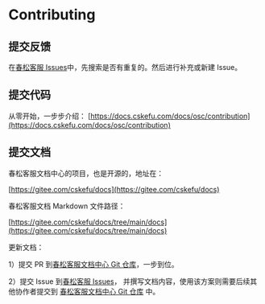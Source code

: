 # Contributing

## 提交反馈

在[春松客服 Issues](https://gitee.com/cskefu/cskefu/issues)中，先搜索是否有重复的。然后进行补充或新建 Issue。

## 提交代码

从零开始，一步步介绍：
[https://docs.cskefu.com/docs/osc/contribution](https://docs.cskefu.com/docs/osc/contribution)

## 提交文档

春松客服文档中心的项目，也是开源的，地址在：

[https://gitee.com/cskefu/docs](https://gitee.com/cskefu/docs)

春松客服文档 Markdown 文件路径：

[https://gitee.com/cskefu/docs/tree/main/docs](https://gitee.com/cskefu/docs/tree/main/docs)

更新文档：

1）提交 PR 到[春松客服文档中心 Git 仓库](https://gitee.com/cskefu/docs/tree/main)，一步到位。

2）提交 Issue 到[春松客服 Issues](https://gitee.com/cskefu/cskefu/issues/new)， 并撰写文档内容，使用该方案则需要后续其他协作者提交到 [春松客服文档中心 Git 仓库](https://gitee.com/cskefu/docs) 中。
